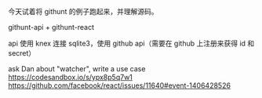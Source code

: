 今天试着将 githunt 的例子跑起来，并理解源码。

githunt-api + githunt-react

api 使用 knex 连接 sqlite3，使用 github api（需要在 github 上注册来获得 id 和 secret）

ask Dan about "watcher", write a use case https://codesandbox.io/s/ypx8p5q7w1
https://github.com/facebook/react/issues/11640#event-1406428526

